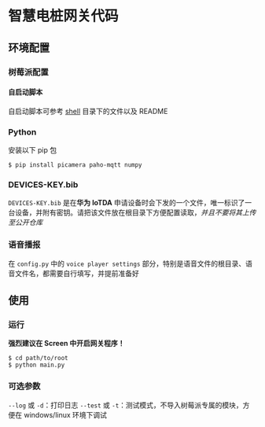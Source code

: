 # 智慧电桩网关代码

## 环境配置

### 树莓派配置

<!-- TODO -->

#### 自启动脚本

自启动脚本可参考 [shell](./shell/) 目录下的文件以及 README

### Python

安装以下 pip 包

```shell
$ pip install picamera paho-mqtt numpy
```

### DEVICES-KEY.bib

`DEVICES-KEY.bib` 是在**华为 IoTDA** 申请设备时会下发的一个文件，唯一标识了一台设备，并附有密钥。请把该文件放在根目录下方便配置读取，*并且不要将其上传至公开仓库*

### 语音播报

在 `config.py` 中的 `voice player settings` 部分，特别是语音文件的根目录、语音文件名，都需要自行填写，并提前准备好

## 使用

### 运行

**强烈建议在 Screen 中开启网关程序！**

```shell
$ cd path/to/root
$ python main.py
```

### 可选参数

`--log` 或 `-d`：打印日志
`--test` 或 `-t`：测试模式，不导入树莓派专属的模块，方便在 windows/linux 环境下调试